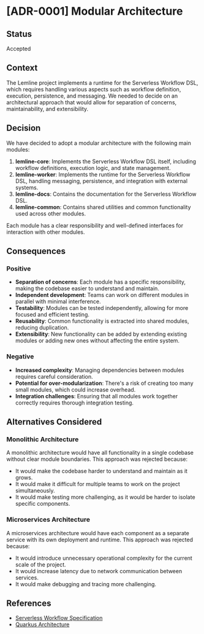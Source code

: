 # [ADR-0001] Modular Architecture

## Status

Accepted

## Context

The Lemline project implements a runtime for the Serverless Workflow DSL, which requires handling various aspects such as workflow definition, execution, persistence, and messaging. We needed to decide on an architectural approach that would allow for separation of concerns, maintainability, and extensibility.

## Decision

We have decided to adopt a modular architecture with the following main modules:

1. **lemline-core**: Implements the Serverless Workflow DSL itself, including workflow definitions, execution logic, and state management.
2. **lemline-worker**: Implements the runtime for the Serverless Workflow DSL, handling messaging, persistence, and integration with external systems.
3. **lemline-docs**: Contains the documentation for the Serverless Workflow DSL.
4. **lemline-common**: Contains shared utilities and common functionality used across other modules.

Each module has a clear responsibility and well-defined interfaces for interaction with other modules.

## Consequences

### Positive

- **Separation of concerns**: Each module has a specific responsibility, making the codebase easier to understand and maintain.
- **Independent development**: Teams can work on different modules in parallel with minimal interference.
- **Testability**: Modules can be tested independently, allowing for more focused and efficient testing.
- **Reusability**: Common functionality is extracted into shared modules, reducing duplication.
- **Extensibility**: New functionality can be added by extending existing modules or adding new ones without affecting the entire system.

### Negative

- **Increased complexity**: Managing dependencies between modules requires careful consideration.
- **Potential for over-modularization**: There's a risk of creating too many small modules, which could increase overhead.
- **Integration challenges**: Ensuring that all modules work together correctly requires thorough integration testing.

## Alternatives Considered

### Monolithic Architecture

A monolithic architecture would have all functionality in a single codebase without clear module boundaries. This approach was rejected because:
- It would make the codebase harder to understand and maintain as it grows.
- It would make it difficult for multiple teams to work on the project simultaneously.
- It would make testing more challenging, as it would be harder to isolate specific components.

### Microservices Architecture

A microservices architecture would have each component as a separate service with its own deployment and runtime. This approach was rejected because:
- It would introduce unnecessary operational complexity for the current scale of the project.
- It would increase latency due to network communication between services.
- It would make debugging and tracing more challenging.

## References

- [Serverless Workflow Specification](https://serverlessworkflow.io/)
- [Quarkus Architecture](https://quarkus.io/guides/architecture)